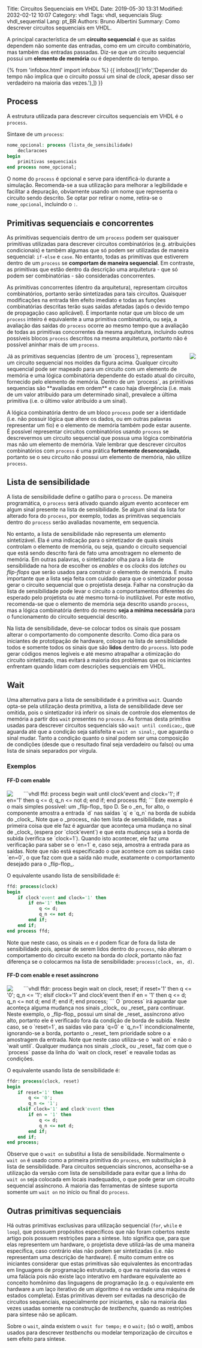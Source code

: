 Title: Circuitos Sequenciais em VHDL
Date: 2019-05-30 13:31
Modified: 2032-02-12 10:07
Category: vhdl
Tags: vhdl, sequenciais
Slug: vhdl_sequential
Lang: pt_BR
Authors: Bruno Albertini
Summary: Como descrever circuitos sequenciais em VHDL.

A principal característica de um **circuito sequencial** é que as saídas dependem não somente das entradas, como em um circuito combinatório, mas também das entradas passadas. Diz-se que um circuito sequencial possui um **elemento de memória** ou é dependente do tempo.

{% from 'infobox.html' import infobox %}
{{ infobox([('info','Depender do tempo não implica que o circuito possui um sinal de <em>clock</em>, apesar disso ser verdadeiro na maioria das vezes.'),]) }}


## Process
A estrutura utilizada para descrever circuitos sequenciais em VHDL é o `process`.

Sintaxe de um `process`:
```vhdl
nome_opcional: process (lista_de_sensibilidade)
	declaracoes
begin
	primitivas sequenciais
end process nome_opcional;
```

O nome do `process` é opcional e serve para identificá-lo durante a simulação. Recomenda-se a sua utilização para melhorar a legibilidade e facilitar a depuração, obviamente usando um nome que representa o circuito sendo descrito. Se optar por retirar o nome, retira-se o `nome_opcional`, incluindo o `:`.

## Primitivas sequenciais e concorrentes
As primitivas sequenciais dentro de um `process` podem ser quaisquer primitivas utilizadas para descrever  circuitos combinatórios (e.g. atribuições condicionais) e também algumas que só podem ser utilizadas de maneira sequencial: `if-else` e `case`. No entanto, todas as primitivas que estiverem dentro de um `process` se **comportam de maneira sequencial**. Em contraste, as primitivas que estão dentro da descrição uma arquitetura - que só podem ser combinatórias - são consideradas concorrentes.

As primitivas concorrentes (dentro da arquitetura), representam circuitos combinatórios, portanto serão sintetizadas para tais circuitos. Quaisquer modificações na entrada têm efeito imediato e todas as funções combinatórias descritas terão suas saídas afetadas (após o devido tempo de propagação caso aplicável). É importante notar que um bloco de um `process` inteiro é equivalente a uma primitiva combinatória, ou seja, a avaliação das saídas do `process` ocorre ao mesmo tempo que a avaliação de todas as primitivas concorrentes da mesma arquitetura, incluindo outros possíveis blocos `process` descritos na mesma arquitetura, portanto não é possível aninhar mais de um `process`.

<img src='{static}/images/vhdl/sequencial.png' align="right" style="padding-left:5%" />
Já as primitivas sequencias (dentro de um `process`), representam um circuito sequencial nos moldes da figura acima. Qualquer circuito sequencial pode ser mapeado para um circuito com um elemento de memória e uma lógica combinatória dependente do estado atual do circuito, fornecido pelo elemento de memória. Dentro de um `process`, as primitivas sequencias são **avaliadas em ordem** e caso haja divergência (i.e. mais de um valor atribuído para um determinado sinal), prevalece a última primitiva (i.e. o último valor atribuído a um sinal).

A lógica combinatória dentro de um bloco `process` pode ser a identidade (i.e. não possuir lógica que altere os dados, ou em outras palavras representar um fio) e o elemento de memória também pode estar ausente. É possível representar circuitos combinatórios usando `process` se descrevermos um circuito sequencial que possua uma lógica combinatória mas não um elemento de memória. Vale lembrar que descrever circuitos combinatórios com `process` é uma prática **fortemente desencorajada**, portanto se o seu circuito não possui um elemento de memória, não utilize `process`.

## Lista de sensibilidade
A lista de sensibilidade define o gatilho para o `process`. De maneira programática, o `process` será ativado quando algum evento acontecer em algum sinal presente na lista de sensibilidade. Se algum sinal da lista for alterado fora do `process`, por exemplo, todas as primitivas sequenciais dentro do `process` serão avaliadas novamente, em sequencia.

No entanto, a lista de sensibilidade não representa um elemento sintetizável. Ela é uma indicação para o sintetizador de quais sinais controlam o elemento de memória, ou seja, quando o circuito sequencial que está sendo descrito fará de fato uma amostragem no elemento de memória. Em outras palavras, o sintetizador olha para a lista de sensibilidade na hora de escolher os _enables_ e os _clocks_ dos _latches_ ou _flip-flops_ que serão usados para construir o elemento de memória. É muito importante que a lista seja feita com cuidado para que o sintetizador possa gerar o circuito sequencial que o projetista deseja. Falhar na construção da lista de sensibilidade pode levar o circuito a comportamentos diferentes do esperado pelo projetista ou até mesmo torná-lo inutilizável. Por este motivo, recomenda-se que o elemento de memória seja descrito usando `process`, mas a lógica combinatória dentro do mesmo **seja a mínima necessária** para o funcionamento do circuito sequencial descrito.

Na lista de sensibilidade, deve-se colocar todos os sinais que possam alterar o comportamento do componente descrito. Como dica para os iniciantes de prototipação de hardware, coloque na lista de sensibilidade todos e somente todos os sinais que são **lidos** dentro do `process`. Isto pode gerar códigos menos legíveis e até mesmo atrapalhar a otimização do circuito sintetizado, mas evitará a maioria dos problemas que os iniciantes enfrentam quando lidam com descrições sequenciais em VHDL.

## Wait
Uma alternativa para a lista de sensibilidade é a primitiva `wait`. Quando opta-se pela utilização desta primitiva, a lista de sensibilidade deve ser omitida, pois o sintetizador irá inferir os sinais de controle dos elementos de memória a partir dos `wait` presentes no `process`. As formas desta primitiva usadas para descrever circuitos sequenciais são `wait until condicao;`, que aguarda até que a condição seja satisfeita e `wait on sinal;`, que aguarda o sinal mudar. Tanto a condição quanto o sinal podem ser uma composição de condições (desde que o resultado final seja verdadeiro ou falso) ou uma lista de sinais separados por vírgula.

### Exemplos
#### FF-D com enable
<img src='{static}/images/vhdl/ffd.png' align="left" style="padding-right:5%" />
```vhdl
ffd: process
begin
	wait until clock'event and clock='1';
	if en='1' then
		q <= d;
		q_n <= not d;
	end if;
end process ffd;
```
Este exemplo é o mais simples possível: um _flip-flop_ tipo D. Se o _en_ for alto, o componente amostra a entrada `d` nas saídas `q` e `q_n` na borda de subida do _clock_. Note que o _process_ não tem lista de sensibilidade, mas a primeira coisa que ele faz é aguardar que aconteça uma mudança no sinal de _clock_ (espera por `clock'event`) e que esta mudança seja a borda de subida (verifica se `clock=1`). Quando isto acontecer, ele faz uma verificação para saber se o `en=1` e, caso seja, amostra a entrada para as saídas. Note que não está especificado o que acontece com as saídas caso `en=0`, o que faz com que a saída não mude, exatamente o comportamento desejado para o _flip-flop_.

O equivalente usando lista de sensibilidade é:
```vhdl
ffd: process(clock)
begin
	if clock'event and clock='1' then
		if en='1' then
			q <= d;
			q_n <= not d;
		end if;
	end if;
end process ffd;
```
Note que neste caso, os sinais `en` e `d` podem ficar de fora da lista de sensibilidade pois, apesar de serem lidos dentro do `process`, não alteram o comportamento do circuito exceto na borda do _clock_, portanto não faz diferença se o colocarmos na lista de sensibilidade: `process(clock, en, d)`.

#### FF-D com enable e reset assíncrono
<img src='{static}/images/vhdl/ffdr.png' align="left" style="padding-right:5%" />
```vhdl
ffdr: process
begin
	wait on clock, reset;
	if reset='1' then
		q <= '0';
		q_n <= '1';
	elsif clock='1' and clock'event then
		if en = '1' then
			q <= d;
			q_n <= not d;
		end if;
	end if;
end process;
```
O `process` irá aguardar que aconteça alguma mudança nos sinais _clock_ ou _reset_ para continuar. Neste exemplo, o _flip-flop_ possui um sinal de _reset_ assíncrono ativo alto, portanto ele é verificado fora da condição de borda de subida. Neste caso, se o `reset=1`, as saídas vão para `q=0` e `q_n=1` incondicionalmente, ignorando-se a borda, portanto o _reset_ tem prioridade sobre o a amostragem da entrada. Note que neste caso utiliza-se o `wait on` e não o `wait until`. Qualquer mudança nos sinais _clock_ ou _reset_ faz com que o `process` passe da linha do `wait on clock, reset` e reavalie todas as condições.

O equivalente usando lista de sensibilidade é:
```vhdl
ffdr: process(clock, reset)
begin
	if reset='1' then
		q <= '0';
		q_n <= '1';
	elsif clock='1' and clock'event then
		if en = '1' then
			q <= d;
			q_n <= not d;
		end if;
	end if;
end process;
```
Observe que o `wait on` substitui a lista de sensibilidade. Normalmente o `wait on` é usado como a primeira primitiva do `process`, em substituição à lista de sensibilidade. Para circuitos sequenciais síncronos, aconselha-se a utilização da versão com lista de sensibilidade para evitar que a linha do `wait on` seja colocada em locais inadequados, o que pode gerar um circuito sequencial assíncrono. A maioria das ferramentas de síntese suporta somente um `wait on` no início ou final do `process`.


## Outras primitivas sequenciais
Há outras primitivas exclusivas para utilização sequencial (`for`, `while` e `loop`), que possuem propósitos específicos que não foram cobertos neste artigo pois possuem restrições para a síntese. Isto significa que, para que elas representem um hardware, o projetista deve utilizá-las de uma maneira específica, caso contrário elas não podem ser sintetizadas (i.e. não representam uma descrição de hardware). É muito comum entre os iniciantes considerar que estas primitivas são equivalentes às encontradas em linguagens de programação estruturada, o que na maioria das vezes é uma falácia pois não existe laço interativo em hardware equivalente ao conceito homônimo das linguagens de programação (e.g. o equivalente em hardware a um laço iterativo de um algoritmo é na verdade uma máquina de estados completa). Estas primitivas devem ser evitadas na descrição de circuitos sequenciais, especialmente por iniciantes, e são na maioria das vezes usadas somente na construção de _testbenchs_, quando as restrições para síntese não se aplicam.

Sobre o `wait`, ainda existem o `wait for tempo;` e o `wait;` (só o _wait_), ambos  usados para descrever _testbenchs_ ou modelar temporização de circuitos e sem efeito para síntese.
